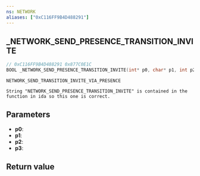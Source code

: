 ```yaml
---
ns: NETWORK
aliases: ["0xC116FF9B4D488291"]
---
```

## _NETWORK_SEND_PRESENCE_TRANSITION_INVITE

```c
// 0xC116FF9B4D488291 0x877C0E1C
BOOL _NETWORK_SEND_PRESENCE_TRANSITION_INVITE(int* p0, char* p1, int p2, int p3);
```

```
NETWORK_SEND_TRANSITION_INVITE_VIA_PRESENCE

String "NETWORK_SEND_PRESENCE_TRANSITION_INVITE" is contained in the function in ida so this one is correct.  
```

## Parameters
* **p0**: 
* **p1**: 
* **p2**: 
* **p3**: 

## Return value
